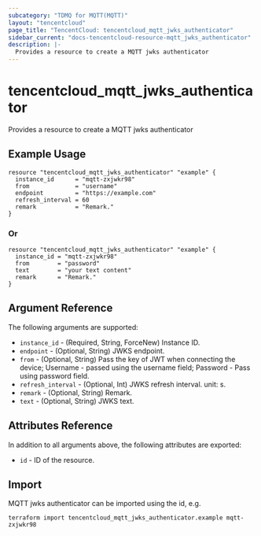 ```yaml
---
subcategory: "TDMQ for MQTT(MQTT)"
layout: "tencentcloud"
page_title: "TencentCloud: tencentcloud_mqtt_jwks_authenticator"
sidebar_current: "docs-tencentcloud-resource-mqtt_jwks_authenticator"
description: |-
  Provides a resource to create a MQTT jwks authenticator
---
```


# tencentcloud_mqtt_jwks_authenticator

Provides a resource to create a MQTT jwks authenticator

## Example Usage

```hcl
resource "tencentcloud_mqtt_jwks_authenticator" "example" {
  instance_id      = "mqtt-zxjwkr98"
  from             = "username"
  endpoint         = "https://example.com"
  refresh_interval = 60
  remark           = "Remark."
}
```

### Or

```hcl
resource "tencentcloud_mqtt_jwks_authenticator" "example" {
  instance_id = "mqtt-zxjwkr98"
  from        = "password"
  text        = "your text content"
  remark      = "Remark."
}
```

## Argument Reference

The following arguments are supported:

* `instance_id` - (Required, String, ForceNew) Instance ID.
* `endpoint` - (Optional, String) JWKS endpoint.
* `from` - (Optional, String) Pass the key of JWT when connecting the device; Username - passed using the username field; Password - Pass using password field.
* `refresh_interval` - (Optional, Int) JWKS refresh interval. unit: s.
* `remark` - (Optional, String) Remark.
* `text` - (Optional, String) JWKS text.

## Attributes Reference

In addition to all arguments above, the following attributes are exported:

* `id` - ID of the resource.




## Import

MQTT jwks authenticator can be imported using the id, e.g.

```
terraform import tencentcloud_mqtt_jwks_authenticator.example mqtt-zxjwkr98
```

